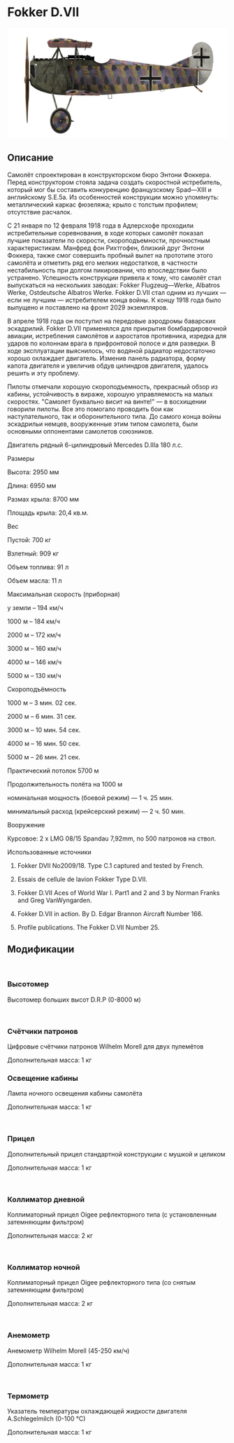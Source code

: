 # Fokker D.VII
  

  
![fokkerd7](../images/fokkerd7.png)
  

  
## Описание
  

  
Самолёт спроектирован в конструкторском бюро Энтони Фоккера. Перед конструктором стояла задача создать скоростной истребитель, который мог бы составить конкуренцию французскому Spad—XIII и английскому S.E.5a. Из особенностей конструкции можно упомянуть: металлический каркас фюзеляжа; крыло с толстым профилем; отсутствие расчалок.
  

  
С 21 января по 12 февраля 1918 года в Адлерсхофе проходили истребительные соревнования, в ходе которых самолёт показал лучшие показатели по скорости, скороподъемности, прочностным характеристикам. Манфред фон Рихтгофен, близкий друг Энтони Фоккера, также смог совершить пробный вылет на прототипе этого самолёта и отметить ряд его мелких недостатков, в частности нестабильность при долгом пикировании, что впоследствии было устранено. Успешность конструкции привела к тому, что самолёт стал выпускаться на нескольких заводах: Fokker Flugzeug—Werke, Albatros Werke, Ostdeutsche Albatros Werke. Fokker D.VII cтал одним из лучших — если не лучшим — истребителем конца войны. К концу 1918 года было выпущено и поставлено на фронт 2029 экземпляров.
  

  
В апреле 1918 года он поступил на передовые аэродромы баварских эскадрилий. Fokker D.VII применялся для прикрытия бомбардировочной авиации, истребления самолётов и аэростатов противника, изредка для ударов по колоннам врага в прифронтовой полосе и для разведки. В ходе эксплуатации выяснилось, что водяной радиатор недостаточно хорошо охлаждает двигатель. Изменив панель радиатора, форму капота двигателя и увеличив обдув цилиндров двигателя, удалось решить и эту проблему.
  

  
Пилоты отмечали хорошую скороподъемность, прекрасный обзор из кабины, устойчивость в вираже, хорошую управляемость на малых скоростях. "Самолет буквально висит на винте!" — в восхищении говорили пилоты. Все это помогало проводить бои как наступательного, так и оборонительного типа. До самого конца войны эскадрильи немцев, вооруженные этим типом самолета, были основными оппонентами самолетов союзников.
  

  

  
Двигатель рядный 6-цилиндровый Mercedes D.IIIa 180 л.с.
  

  
Размеры
  
Высота: 2950 мм
  
Длина: 6950 мм
  
Размах крыла: 8700 мм
  
Площадь крыла: 20,4 кв.м.
  

  
Вес
  
Пустой: 700 кг
  
Взлетный: 909 кг
  
Объем топлива: 91 л
  
Объем масла: 11 л
  

  
Максимальная скорость (приборная)
  
у земли – 194 км/ч
  
1000 м – 184 км/ч
  
2000 м – 172 км/ч
  
3000 м – 160 км/ч
  
4000 м – 146 км/ч
  
5000 м – 130 км/ч
  

  
Скороподъёмность
  
1000 м –  3 мин. 02 сек.
  
2000 м –  6 мин. 31 сек.
  
3000 м – 10 мин. 54 сек.
  
4000 м – 16 мин. 50 сек.
  
5000 м – 26 мин. 21 сек.
  

  
Практический потолок 5700 м
  

  
Продолжительность полёта на 1000 м
  
номинальная мощность (боевой режим) — 1 ч. 25 мин.
  
минимальный расход (крейсерский режим) — 2 ч. 50 мин.
  

  
Вооружение
  
Курсовое: 2 х LMG 08/15 Spandau 7,92mm, по 500 патронов на ствол.
  

  
Использованные источники
  
1) Fokker DVII No2009/18. Type C.1 captured and tested by French.
  
2) Essais de cellule de lavion Fokker Type D.VII.
  
3) Fokker D.VII Aces of World War I. Part1 and 2 and 3 by Norman Franks and Greg VanWyngarden.
  
4) Fokker D.VII in action. By D. Edgar Brannon Aircraft Number 166.
  
5) Profile publications. The Fokker D.VII Number 25.
  

  
## Модификации
  
﻿
  
  
### Высотомер
  

  
Высотомер больших высот D.R.P (0-8000 м)
  
﻿
  
  
### Счётчики патронов
  

  
Цифровые счётчики патронов Wilhelm Morell для двух пулемётов
  
Дополнительная масса: 1 кг﻿
  
  
### Освещение кабины
  

  
Лампа ночного освещения кабины самолёта
  
Дополнительная масса: 1 кг
  
﻿
  
  
### Прицел
  

  
Дополнительный прицел стандартной конструкции с мушкой и целиком
  
Дополнительная масса: 1 кг
  
﻿
  
  
### Коллиматор дневной
  

  
Коллиматорный прицел Oigee рефлекторного типа (с установленным затемняющим фильтром)
  
Дополнительная масса: 2 кг
  
﻿
  
  
### Коллиматор ночной
  

  
Коллиматорный прицел Oigee рефлекторного типа (со снятым затемняющим фильтром)
  
Дополнительная масса: 2 кг
  
﻿
  
  
### Анемометр
  

  
Анемометр Wilhelm Morell (45-250 км/ч)
  
Дополнительная масса: 1 кг
  
﻿
  
  
### Термометр
  

  
Указатель температуры охлаждающей жидкости двигателя A.Schlegelmilch (0-100 °C)
  
Дополнительная масса: 1 кг
  
